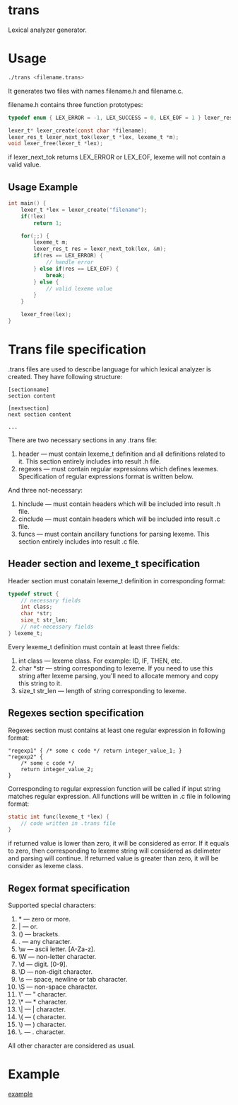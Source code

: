 # trans

Lexical analyzer generator.

# Usage

```bash
./trans <filename.trans>
```

It generates two files with names filename.h and filename.c.

filename.h contains three function prototypes:

```c
typedef enum { LEX_ERROR = -1, LEX_SUCCESS = 0, LEX_EOF = 1 } lexer_res_t;

lexer_t* lexer_create(const char *filename);
lexer_res_t lexer_next_tok(lexer_t *lex, lexeme_t *m);
void lexer_free(lexer_t *lex);
```

if lexer_next_tok returns LEX_ERROR or LEX_EOF, lexeme will not contain a valid value.

## Usage Example

```c
int main() {
    lexer_t *lex = lexer_create("filename");
    if(!lex)
        return 1;

    for(;;) {
        lexeme_t m;
        lexer_res_t res = lexer_next_tok(lex, &m);
        if(res == LEX_ERROR) {
            // handle error
        } else if(res == LEX_EOF) {
            break;
        } else {
            // valid lexeme value
        }
    }

    lexer_free(lex);
}
```

# Trans file specification

.trans files are used to describe language for which lexical analyzer is created. They have following structure:

```
[sectionname]
section content

[nextsection]
next section content

...
```

There are two necessary sections in any .trans file:

1. header — must contain lexeme_t definition and all definitions related to it. This section entirely includes into result .h file.
2. regexes — must contain regular expressions which defines lexemes. Specification of regular expressions format is written below.

And three not-necessary:

1. hinclude — must contain headers which will be included into result .h file.
2. cinclude — must contain headers which will be included into result .c file.
3. funcs — must contain ancillary functions for parsing lexeme. This section entirely includes into result .c file.

## Header section and lexeme_t specification

Header section must conatain lexeme_t definition in corresponding format:

```c
typedef struct {
    // necessary fields
    int class;
    char *str;
    size_t str_len;
    // not-necessary fields
} lexeme_t;
```

Every lexeme_t definition must contain at least three fields:

1. int class — lexeme class. For example: ID, IF, THEN, etc.
2. char \*str — string corresponding to lexeme. If you need to use this string after lexeme parsing, you'll need to allocate memory and copy this string to it.
3. size_t str_len — length of string corresponding to lexeme.

## Regexes section specification

Regexes section must contains at least one regular expression in following format:

```
"regexp1" { /* some c code */ return integer_value_1; }
"regexp2" { 
    /* some c code */
    return integer_value_2;
}
```

Corresponding to regular expression function will be called if input string matches regular expression. All functions will be written in .c file in following format:

```c
static int func(lexeme_t *lex) {
    // code written in .trans file
}
```

if returned value is lower than zero, it will be considered as error. If it equals to zero, then corresponding to lexeme string will considered as delimeter and parsing will continue. If returned value is greater than zero, it will be consider as lexeme class.

## Regex format specification

Supported special characters:

1. \* — zero or more.
2. | — or.
3. () — brackets.
4. . — any character.
5. \\w — ascii letter. [A-Za-z].
6. \\W — non-letter character.
7. \\d — digit. [0-9].
8. \\D — non-digit character.
9. \\s — space, newline or tab character.
10. \\S — non-space character.
11. \\" — " character.
12. \\\* — \* character.
13. \\| — | character.
14. \\( — ( character.
15. \\) — ) character.
16. \\. — . character.

All other character are considered as usual.

# Example

[example](https://github.com/cyberfined/trans/tree/master/example)

